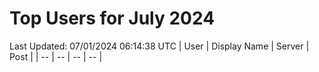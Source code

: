 # Top Users for July 2024
Last Updated: 07/01/2024 06:14:38 UTC
| User | Display Name | Server | Post |
| -- | -- | -- | -- |
